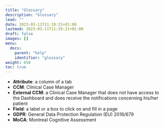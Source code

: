 ```yaml
---
title: "Glossary"
description: "Glossary"
lead: ""
date: 2023-03-11T11:19:21+01:00
lastmod: 2023-03-11T11:19:21+01:00
draft: false
images: []
menu:
  docs:
    parent: "help"
    identifier: "glossary"
weight: 650
toc: true
---
```


- __Attribute__: a column of a tab
- __CCM__: Clinical Case Manager
- __External CCM__: a Clinical Case Manager that does not have access to the Dashboard and does receive the notifications concerning his/her patient
- __Field__: a label or a box to click on and fill in a page
- __GDPR__: General Data Protection Regulation (EU) 2016/679
- __MoCA__: Montreal Cognitive Assessment
